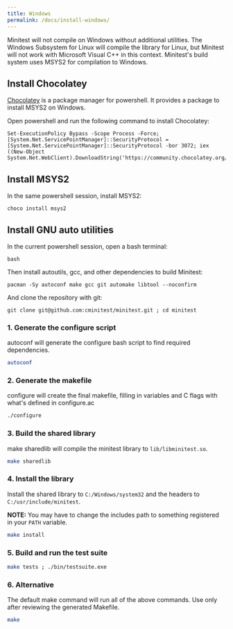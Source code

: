 ```yaml
---
title: Windows
permalink: /docs/install-windows/
---
```


Minitest will not compile on Windows without additional utilities. The Windows Subsystem for Linux will compile the library for Linux, but Minitest will not work with Microsoft Visual C++ in this context. Minitest's build system uses MSYS2 for compilation to Windows.

## Install Chocolatey

<a href="https://chocolatey.org/install#individual" target="_blank">Chocolatey<a/> is a package manager for powershell. It provides a package to install MSYS2 on Windows.

Open powershell and run the following command to install Chocolatey:

```
Set-ExecutionPolicy Bypass -Scope Process -Force; [System.Net.ServicePointManager]::SecurityProtocol = [System.Net.ServicePointManager]::SecurityProtocol -bor 3072; iex ((New-Object System.Net.WebClient).DownloadString('https://community.chocolatey.org/install.ps1'))
```

## Install MSYS2

In the same powershell session, install MSYS2:

```
choco install msys2
```

## Install GNU auto utilities

In the current powershell session, open a bash terminal:

```
bash
```

Then install autoutils, gcc, and other dependencies to build Minitest:

```
pacman -Sy autoconf make gcc git automake libtool --noconfirm
```

And clone the repository with git:

```
git clone git@github.com:cminitest/minitest.git ; cd minitest
```

### 1. Generate the configure script

autoconf will generate the configure bash script to find required dependencies.

```bash
autoconf
```

### 2. Generate the makefile

configure will create the final makefile, filling in variables and C flags with what's defined in configure.ac

```bash
./configure
```

### 3. Build the shared library

make sharedlib will compile the minitest library to `lib/libminitest.so`.

```bash
make sharedlib
```

### 4. Install the library

Install the shared library to `C:/Windows/system32` and the headers to `C:/usr/include/minitest`.

**NOTE:** You may have to change the includes path to something registered in your `PATH` variable. 

```bash
make install
```

### 5. Build and run the test suite


```bash
make tests ; ./bin/testsuite.exe
```

### 6. Alternative

The default make command will run all of the above commands. Use only after reviewing the generated Makefile.

```bash
make
```